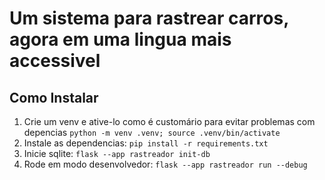 # Um sistema para rastrear carros, agora em uma lingua mais accessivel
## Como Instalar
1. Crie um venv e ative-lo como é customário para evitar problemas com depencias `python -m venv .venv; source .venv/bin/activate`
2. Instale as dependencias: `pip install -r requirements.txt`
3. Inicie sqlite: `flask --app rastreador init-db`
4. Rode em modo desenvolvedor: `flask --app rastreador run --debug`
